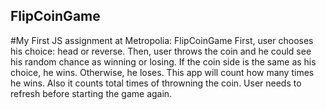 ## FlipCoinGame
#My First JS assignment at Metropolia: FlipCoinGame
First, user chooses his choice: head or reverse.
Then, user throws the coin and he could see his random chance as winning or losing. If the coin side is the same as his choice, he wins. Otherwise, he loses.
This app will count how many times he wins. Also it counts total times of throwning the coin. 
User needs to refresh before starting the game again. 

